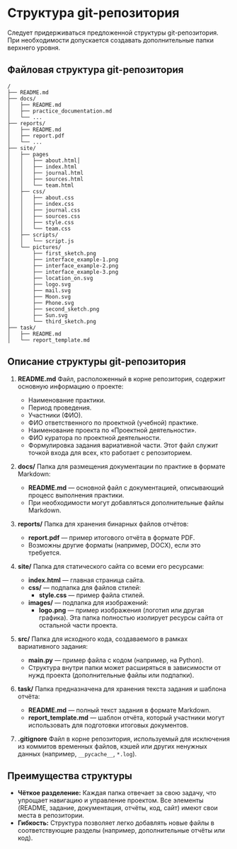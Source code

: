 # Структура git-репозитория

Следует придерживаться предложенной структуры git-репозитория. При необходимости допускается создавать дополнительные папки верхнего уровня.

## Файловая структура git-репозитория

```plaintext
/
├── README.md
├── docs/
│   ├── README.md
│   ├── practice_documentation.md
│   └── ...
├── reports/
│   ├── README.md
│   ├── report.pdf
│   └── ...
├── site/
│   ├── pages
│   │   ├── about.html│
│   │   ├── index.html
│   │   ├── journal.html
│   │   ├── sources.html
│   │   └── team.html
│   ├── css/
│   │   ├── about.css
│   │   ├── index.css
│   │   ├── journal.css
│   │   ├── sources.css
│   │   ├── style.css
│   │   └── team.css
│   ├── scripts/
│   │   └── script.js
│   └── pictures/
│       ├── first_sketch.png
│       ├── interface_example-1.png
│       ├── interface_example-2.png
│       ├── interface_example-3.png
│       ├── location_on.svg
│       ├── logo.svg
│       ├── mail.svg
│       ├── Moon.svg
│       ├── Phone.svg
│       ├── second_sketch.png
│       ├── Sun.svg
│       └── third_sketch.png
├── task/
│   ├── README.md
│   └── report_template.md
```

## Описание структуры git-репозитория

1. **README.md**
   Файл, расположенный в корне репозитория, содержит основную информацию о проекте:
   - Наименование практики.
   - Период проведения.
   - Участники (ФИО).
   - ФИО ответственного по проектной (учебной) практике.
   - Наименование проекта по «Проектной деятельности».
   - ФИО куратора по проектной деятельности.
   - Формулировка задания вариативной части.
   Этот файл служит точкой входа для всех, кто работает с репозиторием.

2. **docs/**
   Папка для размещения документации по практике в формате Markdown:
   - **README.md** — основной файл с документацией, описывающий процесс выполнения практики.
   - При необходимости могут добавляться дополнительные файлы Markdown.

3. **reports/**
   Папка для хранения бинарных файлов отчётов:
   - **report.pdf** — пример итогового отчёта в формате PDF.
   - Возможны другие форматы (например, DOCX), если это требуется.

4. **site/**
   Папка для статического сайта со всеми его ресурсами:
   - **index.html** — главная страница сайта.
   - **css/** — подпапка для файлов стилей:
     - **style.css** — пример файла стилей.
   - **images/** — подпапка для изображений:
     - **logo.png** — пример изображения (логотип или другая графика).
   Эта папка полностью изолирует ресурсы сайта от остальной части проекта.

5. **src/**
   Папка для исходного кода, создаваемого в рамках вариативного задания:
   - **main.py** — пример файла с кодом (например, на Python).
   - Структура внутри папки может расширяться в зависимости от нужд проекта (дополнительные файлы или подпапки).

6. **task/**
   Папка предназначена для хранения текста задания и шаблона отчёта:
   - **README.md** — полный текст задания в формате Markdown.
   - **report_template.md** — шаблон отчёта, который участники могут использовать для подготовки итоговых документов.

7. **.gitignore**
   Файл в корне репозитория, используемый для исключения из коммитов временных файлов, кэшей или других ненужных данных (например, `__pycache__`, `*.log`).

## Преимущества структуры

- **Чёткое разделение:** Каждая папка отвечает за свою задачу, что упрощает навигацию и управление проектом. Все элементы (README, задание, документация, отчёты, код, сайт) имеют свои места в репозитории.
- **Гибкость:** Структура позволяет легко добавлять новые файлы в соответствующие разделы (например, дополнительные отчёты или код).